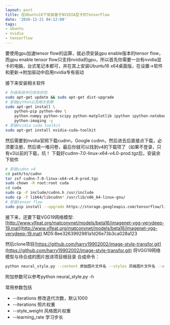 ```yaml
---
layout: post
title: 在Ubuntu16下安装基于NVIDIA显卡的TensorFlow
date: '2016-12-21 04:12:00'
tags:
- ubuntu
- nvidia
- tensorflow
---
```


要使用gpu加速tensor flow的运算，就必须安装gpu enable版本的tensor flow，而gpu enable tensor flow只支持nvidia的gpu，所以首先你需要一台有nvidia显卡的电脑，台式笔记本都可，并在其上安装Ubuntu16 x64桌面版，在设置->软件和更新->附加驱动中启用nvidia专有驱动

接下来安装相关软件
``` bash
# 升级系统中已存在的包
sudo apt-get update && sudo apt-get dist-upgrade
# 安装python以及相关依赖
sudo apt-get install \
    python-pip python-dev \
    python-numpy python-scipy python-matplotlib ipython ipython-notebook python-pandas python-sympy python-nose \
    python-imaging -y
# 安装nvidia cuda toolkit
sudo apt-get install nvidia-cuda-toolkit
```
然后需要到nvidia官网下载cudnn，Google cudnn，然后进去后直接点下载，必须要注册，然后填一堆问卷，最后你就可以找到v4的下载项了（如果不登录，只有v3以前的下载，坑！
下载好cudnn-7.0-linux-x64-v4.0-prod.tgz后，安装余下软件
``` bash
# 安装cudnn v4
cd path/to/cudnn
tar zxf cudnn-7.0-linux-x64-v4.0-prod.tgz
sudo chown -R root:root cuda
cd cuda
sudo cp -P include/cudnn.h /usr/include
sudo cp -P lib64/libcudnn* /usr/lib/x86_64-linux-gnu/
# 安装tensor flow
sudo pip install --upgrade https://storage.googleapis.com/tensorflow/linux/gpu/tensorflow-0.8.0-cp27-none-linux_x86_64.whl
```

接下来，还要下载VGG19网络模型:[http://www.vlfeat.org/matconvnet/models/beta16/imagenet-vgg-verydeep-19.mat](http://www.vlfeat.org/matconvnet/models/beta16/imagenet-vgg-verydeep-19.mat)
MD5:8ee3263992981a1d26e73b3ca028a123

然后clone项目[https://github.com/harry19902002/image-style-transfor.git](https://github.com/harry19902002/image-style-transfor.git)
将VGG19网络模型与待合成的图片放进项目根目录
合成命令：
``` bash
python neural_style.py --content 原始图片文件名 --styles 风格图片文件名 --out 生成图片文件名
```

附加参数可以参考python neural_style.py -h

常用参数包括
- --iterations 修改迭代次数，默认1000
- --iterations 照片权重
- --style_weight 风格图片权重
- --learning_rate 学习步长
